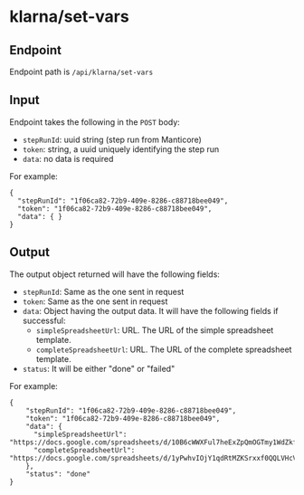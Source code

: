 # klarna/set-vars

## Endpoint

Endpoint path is `/api/klarna/set-vars`

## Input

Endpoint takes the following in the `POST` body:

- `stepRunId`: uuid string (step run from Manticore)
- `token`: string, a uuid uniquely identifying the step run
- `data`: no data is required

For example:
```
{
  "stepRunId": "1f06ca82-72b9-409e-8286-c88718bee049",
  "token": "1f06ca82-72b9-409e-8286-c88718bee049",
  "data": { }
}
```

## Output

The output object returned will have the following fields:

-	`stepRunId`: Same as the one sent in request
-	`token`: Same as the one sent in request
-	`data`: Object having the output data. It will have the following fields if successful:
    - `simpleSpreadsheetUrl`: URL. The URL of the simple spreadsheet template.
    - `completeSpreadsheetUrl`: URL. The URL of the complete spreadsheet template.
- `status`: It will be either "done" or "failed"


For example:
```
{
    "stepRunId": "1f06ca82-72b9-409e-8286-c88718bee049",
    "token": "1f06ca82-72b9-409e-8286-c88718bee049",
    "data": {
      "simpleSpreadsheetUrl": "https://docs.google.com/spreadsheets/d/10B6cWWXFul7heExZpQmOGTmy1WdZkf1ZVzRY2hkRwM4",
      "completeSpreadsheetUrl": "https://docs.google.com/spreadsheets/d/1yPwhvIOjY1qdRtMZKSrxxf0QQLVHcVQXJnFfRBfZE5w"
    },
    "status": "done"
}
```